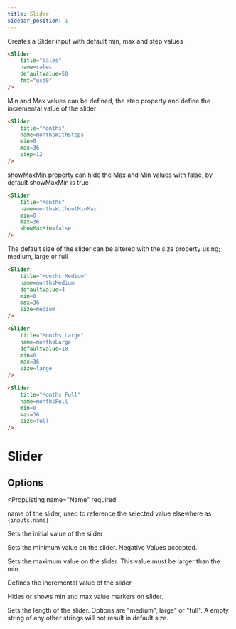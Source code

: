 ```yaml
---
title: Slider
sidebar_position: 1
---
```


Creates a Slider input with default min, max and step values

<DocTab>
    <div slot="preview">
        <Slider
            title="sales" 
            name=sales
            defaultValue=50
            fmt="usd0"
        />
    </div>

````markdown
<Slider
    title="sales" 
    name=sales
    defaultValue=50
    fmt="usd0"
/>
````
</DocTab>

Min and Max values can be defined, the step property and define the incremental value of the slider

<DocTab>
    <div slot="preview">
<Slider
    title="Months" 
    name=monthsWithSteps
    min=0
    max=36
    step=12
/>
    </div>

````markdown
<Slider
    title="Months" 
    name=monthsWithSteps
    min=0
    max=36
    step=12
/>
````
</DocTab>

showMaxMin property can hide the Max and Min values with false, by default showMaxMin is true

<DocTab>
 <div slot="preview">
<Slider
    title="Months" 
    name=monthsWithoutMinMax
    min=0
    max=36
    showMaxMin=false
/>
 </div>

````markdown
<Slider
    title="Months" 
    name=monthsWithoutMinMax
    min=0
    max=36
    showMaxMin=false
/>
````
</DocTab>

The default size of the slider can be altered with the size property using; medium, large or full

<DocTab>
    <div slot="preview">
<Slider
    title="Months Medium" 
    name=monthsMedium
    defaultValue=4
    min=0
    max=36
    size=medium
/>
    </div>

````markdown
<Slider
    title="Months Medium" 
    name=monthsMedium
    defaultValue=4
    min=0
    max=36
    size=medium
/>
````
</DocTab>


<DocTab>
    <div slot="preview">
<Slider
    title="Months Large" 
    name=monthsLarge
    defaultValue=18
    min=0
    max=36
    size=large
/>
    </div>

````markdown
<Slider
    title="Months Large" 
    name=monthsLarge
    defaultValue=18
    min=0
    max=36
    size=large
/>
````
</DocTab>

<DocTab>
    <div slot="preview">
<Slider
    title="Months Full" 
    name=monthsFull
    defaultValue=26
    min=0
    max=36
    size=full
/>
    </div>

````markdown
<Slider
    title="Months Full" 
    name=monthsFull
    min=0
    max=36
    size=full
/>
````
</DocTab>


# Slider

## Options

<PropListing 
    name="Name"
    required
>

name of the slider, used to reference the selected value elsewhere as `{inputs.name}`

</PropListing>
<PropListing 
    name="defaultValue"
>

Sets the initial value of the silder

</PropListing>
<PropListing 
    name="min"
    options=number
    defaultValue=0
>

Sets the minimum value on the slider. Negative Values accepted.

</PropListing>
<PropListing 
    name="max"
    options=number
    defaultValue=100
>

Sets the maximum value on the slider. This value must be larger than the min.

</PropListing>
<PropListing 
    name="step"
    options=number
    defaultValue=1
>

Defines the incremental value of the slider

</PropListing>
<PropListing 
    name="showMinMax"
    options="boolean"
    defaultValue="true"
>

Hides or shows min and max value markers on slider.  

</PropListing>
<PropListing 
    name="size"
    size="string"
    defaultValue=""
>

Sets the length of the slider. Options are "medium", large" or "full". A empty string of any other strings will not result in default size.
</PropListing>
<PropListing
    name="fmt"
    description="Sets format for the value (<a class=markdown href='/core-concepts/formatting'>see available formats<a/>)"
    options="Excel-style format | built-in format | custom format"
/>








